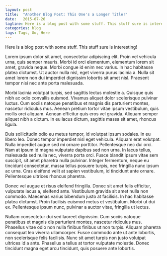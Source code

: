 ```yaml
---
layout: post
title:  "Another Blog Post: This One's a Longer Title!"
date:   2015-07-26
tagline: Here is a blog post with some stuff. This stuff sure is interesting!
categories: blog
tags: Tags, Go, Here
---
```


Here is a blog post with some stuff. This stuff sure is interesting!

Lorem ipsum dolor sit amet, consectetur adipiscing elit. Proin vel vehicula urna, quis semper mauris. Morbi id orci elementum, elementum lorem sit amet, gravida neque. Morbi congue id enim nec varius. In hac habitasse platea dictumst. Ut auctor nulla nisl, eget viverra purus lacinia a. Nulla sit amet lorem non dui imperdiet dignissim lobortis sit amet nisl. Praesent tempor nisi nec ante porta malesuada.

Morbi lacinia volutpat turpis, sed sagittis lectus molestie a. Quisque quis nibh ac odio convallis euismod. Vivamus aliquet dolor scelerisque pulvinar luctus. Cum sociis natoque penatibus et magnis dis parturient montes, nascetur ridiculus mus. Aenean pretium tortor vitae ipsum vestibulum, quis mollis orci aliquam. Aenean efficitur quis eros vel gravida. Aliquam semper aliquet nibh a dictum. In eu lacus dictum, sagittis massa sit amet, rhoncus ligula.

Duis sollicitudin odio eu metus tempor, id volutpat ipsum sodales. In eu libero leo. Donec tempor imperdiet nisl eget vehicula. Aliquam erat volutpat. Nulla imperdiet augue sed mi ornare porttitor. Pellentesque nec dui orci. Nam at ipsum id magna vulputate dapibus sed non urna. In lacus tellus, malesuada sed nulla nec, viverra porta orci. Fusce blandit ipsum vitae sem suscipit, sit amet pharetra nulla pulvinar. Integer fermentum, neque eu tincidunt consectetur, massa tellus posuere turpis, nec fringilla nunc ipsum ac urna. Cras eleifend velit at sapien vestibulum, id tincidunt ante ornare. Pellentesque ultrices rhoncus pharetra.

Donec vel augue et risus eleifend fringilla. Donec sit amet felis efficitur, vulputate lacus a, eleifend ante. Vestibulum gravida sit amet nulla non commodo. Maecenas varius bibendum justo at facilisis. In hac habitasse platea dictumst. Proin facilisis euismod metus et vestibulum. Morbi ut dui ex. Pellentesque ipsum nunc, pulvinar a auctor vitae, fringilla ut lectus.

Nullam consectetur dui sed laoreet dignissim. Cum sociis natoque penatibus et magnis dis parturient montes, nascetur ridiculus mus. Phasellus vitae odio non nulla finibus finibus ut non turpis. Aliquam pharetra consequat leo viverra ullamcorper. Fusce commodo ante ut ante lobortis, non scelerisque felis facilisis. Nunc sit amet turpis non justo volutpat ultrices id a ante. Phasellus a tellus at tortor vulputate molestie. Donec tincidunt magna eget arcu tincidunt, quis posuere ante lobortis.